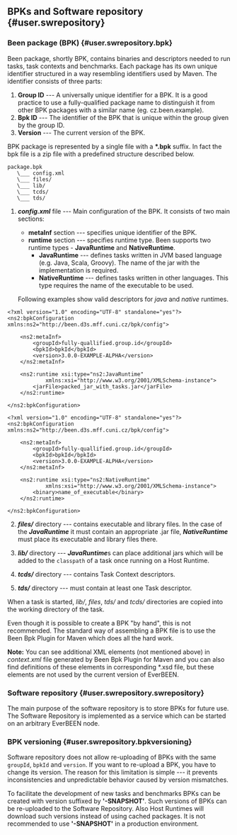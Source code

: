 ## BPKs and Software repository {#user.swrepository}

### Been package (BPK) {#user.swrepository.bpk}
Been package, shortly BPK, contains binaries and descriptors needed to run tasks, task contexts and benchmarks.
Each package has its own unique identifier structured in a way resembling identifiers used by Maven. The identifier consists of three parts: 

1. **Group ID** --- A universally unique identifier for a BPK. It is a good practice to use a fully-qualified package name to distinguish it from other BPK packages with a similar name (eg. cz.been.example).
2. **Bpk ID** --- The identifier of the BPK that is unique within the group given by the group ID.
3. **Version** --- The current version of the BPK.

BPK package is represented by a single file with a **\*.bpk** suffix. In fact the bpk file is a zip file with a predefined structure described below.

    package.bpk
       \___ config.xml
       \___ files/
       \___ lib/
       \___ tcds/
       \___ tds/


1. ***config.xml*** file --- Main configuration of the BPK. It consists of two main sections:
    - **metaInf** section --- specifies unique identifier of the BPK. 
    - **runtime** section --- specifies runtime type. Been supports two runtime types - **JavaRuntime** and **NativeRuntime**. 
        - **JavaRuntime** --- defines tasks written in JVM based language (e.g. Java, Scala, Groovy). The name of the jar with the implementation is required.
        - **NativeRuntime** --- defines tasks written in other languages. This type requires the name of the executable to be used.

    Following examples show valid descriptors for *java* and *native* runtimes.

```
<?xml version="1.0" encoding="UTF-8" standalone="yes"?>
<ns2:bpkConfiguration xmlns:ns2="http://been.d3s.mff.cuni.cz/bpk/config">

    <ns2:metaInf>
        <groupId>fully-quallified.group.id</groupId>
        <bpkId>bpkId</bpkId>
        <version>3.0.0-EXAMPLE-ALPHA</version>
    </ns2:metaInf>
    
    <ns2:runtime xsi:type="ns2:JavaRuntime"
            xmlns:xsi="http://www.w3.org/2001/XMLSchema-instance">
        <jarFile>packed_jar_with_tasks.jar</jarFile>
    </ns2:runtime>
    
</ns2:bpkConfiguration>
```


```
<?xml version="1.0" encoding="UTF-8" standalone="yes"?>
<ns2:bpkConfiguration xmlns:ns2="http://been.d3s.mff.cuni.cz/bpk/config">

    <ns2:metaInf>
        <groupId>fully-quallified.group.id</groupId>
        <bpkId>bpkId</bpkId>
        <version>3.0.0-EXAMPLE-ALPHA</version>
    </ns2:metaInf>
    
    <ns2:runtime xsi:type="ns2:NativeRuntime"
            xmlns:xsi="http://www.w3.org/2001/XMLSchema-instance">
        <binary>name_of_executable</binary>
    </ns2:runtime>
            
</ns2:bpkConfiguration>
```

2. ***files/*** directory --- contains executable and library files. In the case of the ***JavaRuntime***  it must contain an appropriate .jar file, ***NativeRuntime*** must place its executable and library files there. 

3. ***lib/*** directory --- ***JavaRuntime***s can place additional jars which will be added to the `classpath` of a task once running on a Host Runtime. 

4. ***tcds/*** directory --- contains Task Context descriptors.

5. ***tds/*** directory --- must contain at least one Task descriptor.


When a task is started, *lib/*, *files*, *tds/* and *tcds/* directories are copied into the working directory of the task.

Even though it is possible to create a BPK "by hand", this is not recommended. The standard way of assembling a BPK file is to use the Been Bpk Plugin for Maven which does all the hard work.

**Note:** You can see additional XML elements (not mentioned above) in *context.xml* file generated by Been Bpk Plugin for Maven and you can also find definitions of these elements in corresponding \*.xsd file, but these elements are not used by the current version of EverBEEN. 


### Software repository {#user.swrepository.swrepository}
The main purpose of the software repository is to store BPKs for future use. The Software Repository is implemented as a service which can be started on an arbitrary EverBEEN node.

### BPK versioning {#user.swrepository.bpkversioning}
Software repository does not allow re-uploading of BPKs with the same `groupId`, `bpkId` and `version`. If you want to re-upload a BPK, you have to change its version. The reason for this limitation is simple --- it prevents inconsistencies and unpredictable behavior caused by version mismatches.

To facilitate the development of new tasks and benchmarks BPKs can be created with version suffixed by **'-SNAPSHOT'**. Such versions of BPKs can be re-uploaded to the Software Repository. Also Host Runtimes will download such versions instead of using cached packages. It is not recommended to use **'-SNAPSHOT'** in a production environment. 
